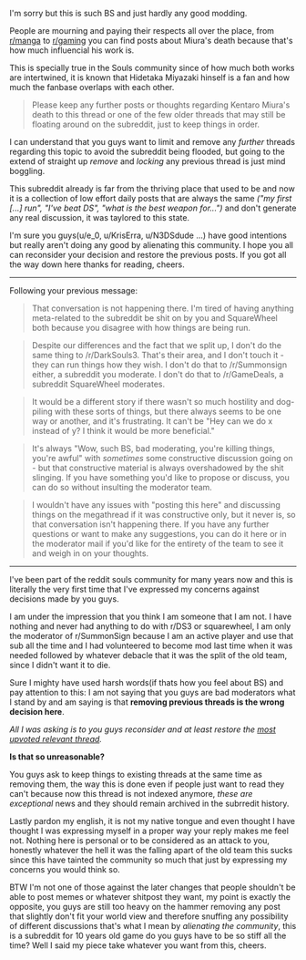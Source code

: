 I'm sorry but this is such BS and just hardly any good modding.

People are mourning and paying their respects all over the place, from [r/manga](https://www.reddit.com/r/manga/comments/ngozw5/news_kentaro_miura_author_of_berserk_has_passed/) to [r/gaming](https://www.reddit.com/r/gaming/comments/ngzohf/final_fantasy_14_players_gather_to_pay_respect_to/?ref=share&ref_source=link) you can find posts about Miura's death because that's how much influencial his work is.

This is specially true in the Souls community since of how much both works are intertwined, it is known that Hidetaka Miyazaki hinself is a fan and how much the fanbase overlaps with each other.

> Please keep any further posts or thoughts regarding Kentaro Miura's death to this thread or one of the few older threads that may still be floating around on the subreddit, just to keep things in order.

I can understand that you guys want to limit and remove any *further* threads regarding this topic to avoid the subreddit being flooded, but going to the extend of straight up *remove* and *locking* any previous thread is just mind boggling.

This subreddit already is far from the thriving place that used to be and now it is a collection of low effort daily posts that are always the same *("my first [...] run", "I've beat DS", "what is the best weapon for...")* and don't generate any real discussion, it was taylored to this state.

I'm sure you guys(u/e_0, u/KrisErra, u/N3DSdude ...) have good intentions but really aren't doing any good by alienating this community. I hope you all can reconsider your decision and restore the previous posts. If you got all the way down here thanks for reading, cheers.

---

Following your previous message:

>That conversation is not happening there. I'm tired of having anything meta-related to the subreddit be shit on by you and SquareWheel both because you disagree with how things are being run. 

>Despite our differences and the fact that we split up, I don't do the same thing to /r/DarkSouls3. That's their area, and I don't touch it - they can run things how they wish. I don't do that to /r/Summonsign either, a subreddit you moderate. I don't do that to /r/GameDeals, a subreddit SquareWheel moderates. 

>It would be a different story if there wasn't so much hostility and dog-piling with these sorts of things, but there always seems to be one way or another, and it's frustrating. It can't be "Hey can we do x instead of y? I think it would be more beneficial." 

>It's always "Wow, such BS, bad moderating, you're killing things, you're awful" with *sometimes* some constructive discussion going on - but that constructive material is always overshadowed by the shit slinging. If you have something you'd like to propose or discuss, you can do so without insulting the moderator team. 

>I wouldn't have any issues with "posting this here" and discussing things on the megathread if it was constructive only, but it never is, so that conversation isn't happening there. If you have any further questions or want to make any suggestions, you can do it here or in the moderator mail if you'd like for the entirety of the team to see it and weigh in on your thoughts.

---

I've been part of the reddit souls community for many years now and this is literally the very first time that I've expressed my concerns against decisions made by you guys.

I am under the impression that you think I am someone that I am not. I have nothing and never had anything to do with r/DS3 or squarewheel, I am only the moderator of r/SummonSign because I am an active player and use that sub all the time and I had volunteered to become mod last time when it was needed followed by whatever debacle that it was the split of the old team, since I didn't want it to die.

Sure I mighty have used harsh words(if thats how you feel about BS) and pay attention to this: I am not saying that you guys are bad moderators what I stand by and am saying is that **removing previous threads is the wrong decision here**.

*All I was asking is to you guys reconsider and at least restore the [most upvoted relevant thread](https://www.reddit.com/r/darksouls/comments/ngscnh/the_author_of_berserk_kentaro_miura_has_passed/).*

**Is that so unreasonable?**

You guys ask to keep things to existing threads at the same time as removing them, the way this is done even if people just want to read they can't because now this thread is not indexed anymore, *these are exceptional* news and they should remain archived in the subrredit history.

Lastly pardon my english, it is not my native tongue and even thought I have thought I was expressing myself in a proper way your reply makes me feel not. Nothing here is personal or to be considered as an attack to you, honestly whatever the hell it was the falling apart of the old team this sucks since this have tainted the community so much that just by expressing my concerns you would think so.

BTW I'm not one of those against the later changes that people shouldn't be able to post memes or whatever shitpost they want, my point is exactly the opposite, you guys are still too heavy on the hammer removing any post that slightly don't fit your world view and therefore snuffing any possibility of different discussions that's what I mean by *alienating the community*, this is a subreddit for 10 years old game do you guys have to be so stiff all the time? Well I said my piece take whatever you want from this, cheers.